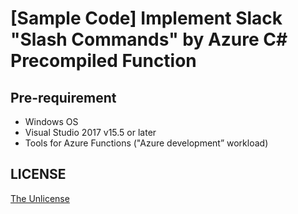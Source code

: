 # [Sample Code] Implement Slack "Slash Commands" by Azure C# Precompiled Function

## Pre-requirement

- Windows OS
- Visual Studio 2017 v15.5 or later
- Tools for Azure Functions ("Azure development” workload)

## LICENSE

[The Unlicense](LICENSE)